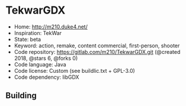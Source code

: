 # TekwarGDX

- Home: http://m210.duke4.net/
- Inspiration: TekWar
- State: beta
- Keyword: action, remake, content commercial, first-person, shooter
- Code repository: https://gitlab.com/m210/TekwarGDX.git (@created 2018, @stars 6, @forks 0)
- Code language: Java
- Code license: Custom (see buildlic.txt + GPL-3.0)
- Code dependency: libGDX

## Building
